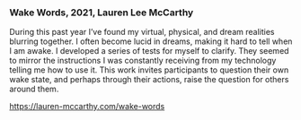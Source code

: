 ### Wake Words, 2021, Lauren Lee McCarthy
During this past year I’ve found my virtual, physical, and dream realities blurring together. I often become lucid in dreams, making it hard to tell when I am awake. I developed a series of tests for myself to clarify. They seemed to mirror the instructions I was constantly receiving from my technology telling me how to use it. This work invites participants to question their own wake state, and perhaps through their actions, raise the question for others around them.

https://lauren-mccarthy.com/wake-words
